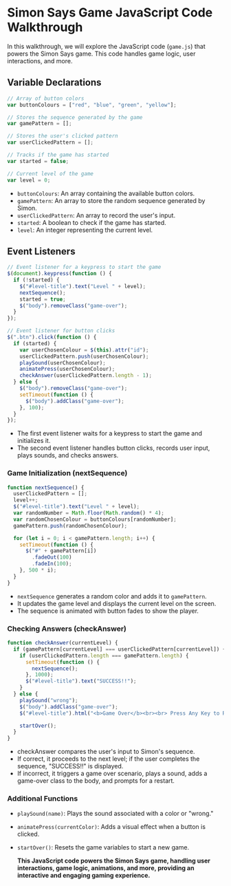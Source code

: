 # Simon Says Game JavaScript Code Walkthrough

In this walkthrough, we will explore the JavaScript code (`game.js`) that powers the Simon Says game. This code handles game logic, user interactions, and more.

## Variable Declarations

```javascript
// Array of button colors
var buttonColours = ["red", "blue", "green", "yellow"];

// Stores the sequence generated by the game
var gamePattern = [];

// Stores the user's clicked pattern
var userClickedPattern = [];

// Tracks if the game has started
var started = false;

// Current level of the game
var level = 0;
```

- `buttonColours`: An array containing the available button colors.
- `gamePattern`: An array to store the random sequence generated by Simon.
- `userClickedPattern`: An array to record the user's input.
- `started`: A boolean to check if the game has started.
- `level`: An integer representing the current level.

## Event Listeners

```javascript
// Event listener for a keypress to start the game
$(document).keypress(function () {
  if (!started) {
    $("#level-title").text("Level " + level);
    nextSequence();
    started = true;
    $("body").removeClass("game-over");
  }
});

// Event listener for button clicks
$(".btn").click(function () {
  if (started) {
    var userChosenColour = $(this).attr("id");
    userClickedPattern.push(userChosenColour);
    playSound(userChosenColour);
    animatePress(userChosenColour);
    checkAnswer(userClickedPattern.length - 1);
  } else {
    $("body").removeClass("game-over");
    setTimeout(function () {
      $("body").addClass("game-over");
    }, 100);
  }
});
```

- The first event listener waits for a keypress to start the game and initializes it.
- The second event listener handles button clicks, records user input, plays sounds, and checks answers.

### Game Initialization (nextSequence)

```javascript
function nextSequence() {
  userClickedPattern = [];
  level++;
  $("#level-title").text("Level " + level);
  var randomNumber = Math.floor(Math.random() * 4);
  var randomChosenColour = buttonColours[randomNumber];
  gamePattern.push(randomChosenColour);

  for (let i = 0; i < gamePattern.length; i++) {
    setTimeout(function () {
      $("#" + gamePattern[i])
        .fadeOut(100)
        .fadeIn(100);
    }, 500 * i);
  }
}
```

- `nextSequence` generates a random color and adds it to `gamePattern`.
- It updates the game level and displays the current level on the screen.
- The sequence is animated with button fades to show the player.

### Checking Answers (checkAnswer)

```javascript
function checkAnswer(currentLevel) {
  if (gamePattern[currentLevel] === userClickedPattern[currentLevel]) {
    if (userClickedPattern.length === gamePattern.length) {
      setTimeout(function () {
        nextSequence();
      }, 1000);
      $("#level-title").text("SUCCESS!!");
    }
  } else {
    playSound("wrong");
    $("body").addClass("game-over");
    $("#level-title").html("<b>Game Over</b><br><br> Press Any Key to Restart");

    startOver();
  }
}
```

- checkAnswer compares the user's input to Simon's sequence.
- If correct, it proceeds to the next level; if the user completes the sequence, "SUCCESS!!" is displayed.
- If incorrect, it triggers a game over scenario, plays a sound, adds a game-over class to the body, and prompts for a restart.

### Additional Functions

- `playSound(name)`: Plays the sound associated with a color or "wrong."
- `animatePress(currentColor)`: Adds a visual effect when a button is clicked.
- `startOver()`: Resets the game variables to start a new game.

  **This JavaScript code powers the Simon Says game, handling user interactions, game logic, animations, and more, providing an interactive and engaging gaming experience.**

